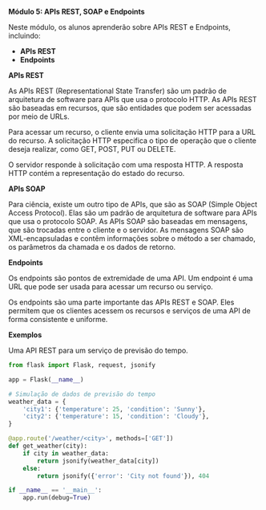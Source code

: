 **Módulo 5: APIs REST, SOAP e Endpoints**

Neste módulo, os alunos aprenderão sobre APIs REST e Endpoints, incluindo:

* **APIs REST**
* **Endpoints**

**APIs REST**

As APIs REST (Representational State Transfer) são um padrão de arquitetura de software para APIs que usa o protocolo HTTP. As APIs REST são baseadas em recursos, que são entidades que podem ser acessadas por meio de URLs.

Para acessar um recurso, o cliente envia uma solicitação HTTP para a URL do recurso. A solicitação HTTP especifica o tipo de operação que o cliente deseja realizar, como GET, POST, PUT ou DELETE.

O servidor responde à solicitação com uma resposta HTTP. A resposta HTTP contém a representação do estado do recurso.

**APIs SOAP**

Para ciência, existe um outro tipo de APIs, que são as SOAP (Simple Object Access Protocol). Elas são um padrão de arquitetura de software para APIs que usa o protocolo SOAP. As APIs SOAP são baseadas em mensagens, que são trocadas entre o cliente e o servidor. As mensagens SOAP são XML-encapsuladas e contêm informações sobre o método a ser chamado, os parâmetros da chamada e os dados de retorno.

**Endpoints**

Os endpoints são pontos de extremidade de uma API. Um endpoint é uma URL que pode ser usada para acessar um recurso ou serviço.

Os endpoints são uma parte importante das APIs REST e SOAP. Eles permitem que os clientes acessem os recursos e serviços de uma API de forma consistente e uniforme.

**Exemplos**

Uma API REST para um serviço de previsão do tempo.

```python
from flask import Flask, request, jsonify

app = Flask(__name__)

# Simulação de dados de previsão do tempo
weather_data = {
    'city1': {'temperature': 25, 'condition': 'Sunny'},
    'city2': {'temperature': 15, 'condition': 'Cloudy'},
}

@app.route('/weather/<city>', methods=['GET'])
def get_weather(city):
    if city in weather_data:
        return jsonify(weather_data[city])
    else:
        return jsonify({'error': 'City not found'}), 404

if __name__ == '__main__':
    app.run(debug=True)
```
